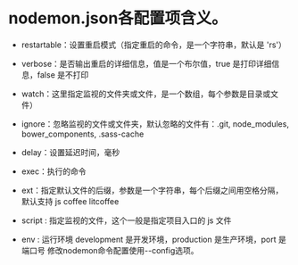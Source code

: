 # nodemon.json各配置项含义。

- restartable：设置重启模式（指定重启的命令，是一个字符串，默认是 'rs'）

- verbose：是否输出重启的详细信息，值是一个布尔值，true 是打印详细信息，false 是不打印

- watch：这里指定监视的文件夹或文件，是一个数组，每个参数是目录或文件）

* ignore：忽略监视的文件或文件夹，默认忽略的文件有：.git, node_modules, bower_components, .sass-cache

* delay：设置延迟时间，毫秒

* exec：执行的命令

* ext：指定默认文件的后缀，参数是一个字符串，每个后缀之间用空格分隔，默认支持 js coffee litcoffee

* script : 指定监视的文件，这个一般是指定项目入口的 js 文件 

* env : 运行环境 development 是开发环境，production 是生产环境，port 是端口号
修改nodemon命令配置使用--config选项。
